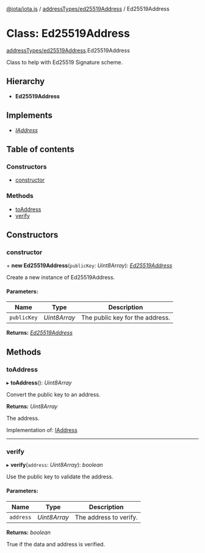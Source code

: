 [@iota/iota.js](../../README.md) / [addressTypes/ed25519Address](../../modules/addresstypes_ed25519address.md) / Ed25519Address

# Class: Ed25519Address

[addressTypes/ed25519Address](../../modules/addresstypes_ed25519address.md).Ed25519Address

Class to help with Ed25519 Signature scheme.

## Hierarchy

* **Ed25519Address**

## Implements

* [*IAddress*](../../interfaces/models/iaddress.iaddress.md)

## Table of contents

### Constructors

- [constructor](ed25519address.ed25519address.md#constructor)

### Methods

- [toAddress](ed25519address.ed25519address.md#toaddress)
- [verify](ed25519address.ed25519address.md#verify)

## Constructors

### constructor

\+ **new Ed25519Address**(`publicKey`: *Uint8Array*): [*Ed25519Address*](ed25519address.ed25519address.md)

Create a new instance of Ed25519Address.

#### Parameters:

Name | Type | Description |
------ | ------ | ------ |
`publicKey` | *Uint8Array* | The public key for the address.    |

**Returns:** [*Ed25519Address*](ed25519address.ed25519address.md)

## Methods

### toAddress

▸ **toAddress**(): *Uint8Array*

Convert the public key to an address.

**Returns:** *Uint8Array*

The address.

Implementation of: [IAddress](../../interfaces/models/iaddress.iaddress.md)

___

### verify

▸ **verify**(`address`: *Uint8Array*): *boolean*

Use the public key to validate the address.

#### Parameters:

Name | Type | Description |
------ | ------ | ------ |
`address` | *Uint8Array* | The address to verify.   |

**Returns:** *boolean*

True if the data and address is verified.
